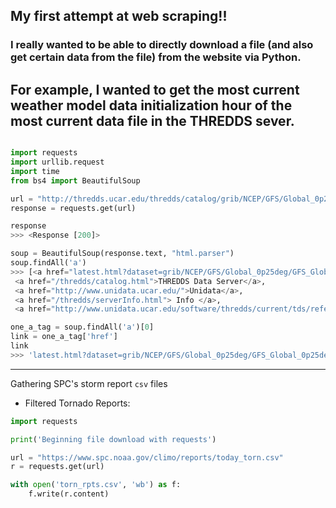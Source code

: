 ## My first attempt at web scraping!!

### I really wanted to be able to directly download a file (and also get certain data from the file) from the website via Python.

## For example, I wanted to get the most current weather model data initialization hour of the most current data file in the THREDDS sever.

~~~Python

import requests
import urllib.request
import time
from bs4 import BeautifulSoup

url = "http://thredds.ucar.edu/thredds/catalog/grib/NCEP/GFS/Global_0p25deg/latest.html"
response = requests.get(url)

response
>>> <Response [200]>

soup = BeautifulSoup(response.text, "html.parser")
soup.findAll('a')
>>> [<a href="latest.html?dataset=grib/NCEP/GFS/Global_0p25deg/GFS_Global_0p25deg_20191010_1200.grib2"><tt>GFS_Global_0p25deg_20191010_1200.grib2</tt></a>,
 <a href="/thredds/catalog.html">THREDDS Data Server</a>,
 <a href="http://www.unidata.ucar.edu/">Unidata</a>,
 <a href="/thredds/serverInfo.html"> Info </a>,
 <a href="http://www.unidata.ucar.edu/software/thredds/current/tds/reference/index.html"> Documentation</a>]

one_a_tag = soup.findAll('a')[0]
link = one_a_tag['href']
link
>>> 'latest.html?dataset=grib/NCEP/GFS/Global_0p25deg/GFS_Global_0p25deg_20191010_1200.grib2'
~~~

---

Gathering SPC's storm report ```csv``` files

* Filtered Tornado Reports:

~~~Python
import requests

print('Beginning file download with requests')

url = "https://www.spc.noaa.gov/climo/reports/today_torn.csv"
r = requests.get(url)

with open('torn_rpts.csv', 'wb') as f:
    f.write(r.content)
~~~
